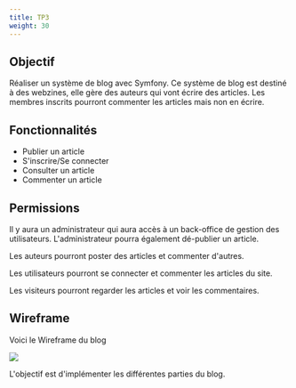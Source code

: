 ```yaml
---
title: TP3
weight: 30
---
```

## Objectif

Réaliser un système de blog avec Symfony. Ce système de blog est destiné à des webzines, elle gère des auteurs qui vont écrire des articles. Les membres inscrits pourront commenter les articles mais non en écrire.

## Fonctionnalités

- Publier un article
- S'inscrire/Se connecter
- Consulter un article
- Commenter un article

## Permissions

Il y aura un administrateur qui aura accès à un back-office de gestion des utilisateurs. L'administrateur pourra également dé-publier un article.

Les auteurs pourront poster des articles et commenter d'autres.

Les utilisateurs pourront se connecter et commenter les articles du site.

Les visiteurs pourront regarder les articles et voir les commentaires.

## Wireframe

Voici le Wireframe du blog

![](https://i.imgur.com/D0HWWS1.png)

L'objectif est d'implémenter les différentes parties du blog.
